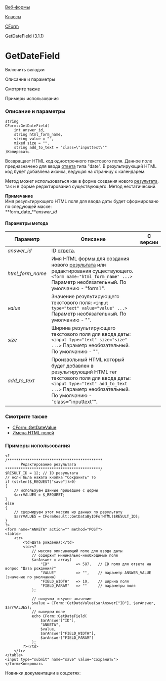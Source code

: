 [Веб-формы](/api_help/form/index.php)

[Классы](/api_help/form/classes/index.php)

[CForm](/api_help/form/classes/cform/index.php)

GetDateField (3.1.1)

GetDateField
============

Включить вкладки

Описание и параметры

Смотрите также

Примеры использования

### Описание и параметры

```
string
CForm::GetDateField(
	int answer_id,
	string html_form_name,
	string value = "",
	mixed size = "",
	string add_to_text = "class=\"inputtext\""
)Копировать
```

Возвращает HTML код однострочного текстового поля. Данное поле предназначено для ввода [ответа](/api_help/form/terms.php#answer) типа "date". В результирующий HTML код будет добавлена иконка, ведущая на страницу с календарем.

Метод может использоваться как в форме
создания нового [результата](/api_help/form/terms.php#result), так и в форме редактирования существующего. Метод нестатический.

**Примечание**  
Имя результирующего HTML поля для ввода даты будет сформировано по следующей маске:  
 **form\_date\_***answer\_id*

#### Параметры метода

| Параметр | Описание | С версии |
| --- | --- | --- |
| *answer\_id* | ID [ответа](/api_help/form/terms.php#answer). |  |
| *html\_form\_name* | Имя HTML формы для создания нового [результата](/api_help/form/terms.php#result) или редактирования существующего.  `<form name="html_form_name" ...>`   Параметр необязательный. По умолчанию - "form1". |  |
| *value* | Значение результирующего текстового поля:  `<input type="text" value="value" ...>` Параметр необязательный. По умолчанию - "". |  |
| *size* | Ширина результирующего текстового поля для ввода даты:  `<input type="text" size="size" ...>` Параметр необязательный. По умолчанию - "". |  |
| *add\_to\_text* | Произвольный HTML который будет добавлен в результирующий HTML тег текстового поля для ввода даты:  `<input type="text" add_to_text ...>` Параметр необязательный. По умолчанию - "class=\"inputtext\"". |  |

### Смотрите также

* [CForm::GetDateValue](/api_help/form/classes/cform/getdatevalue.php)
* [Имена HTML полей](/api_help/form/htmlnames.php)

### Примеры использования

```
<?
/*******************************************
       Редактирование результата
*******************************************/
$RESULT_ID = 12; // ID результата
// если была нажата кнопка "Сохранить" то
if (strlen($_REQUEST["save"])>0)
{
	// используем данные пришедшие с формы
	$arrVALUES = $_REQUEST; 
}
else
{
	// сформируем этот массив из данных по результату
	$arrVALUES = CFormResult::GetDataByIDForHTML($RESULT_ID); 
}
?>
<form name="ANKETA" action="" method="POST">
<table>
	<tr>
		<td>Дата рождения:</td>
		<td><?
			// массив описывающий поле для ввода даты
			// содержит минимально-необходимые поля
			$arAnswer = array(
				"ID"            => 587,   // ID поля для ответа на вопрос "Дата рождения?"
				"VALUE"         => "",    // параметр ANSWER_VALUE (значение по умолчанию)
				"FIELD_WIDTH"   => 10,    // ширина поля
				"FIELD_PARAM"   => ""     // параметры поля
			);
            
			// получим текущее значение
			$value = CForm::GetDateValue($arAnswer["ID"], $arAnswer, $arrVALUES);
			// выведем поле
			echo CForm::GetDateField(
				$arAnswer["ID"],
				"ANKETA",
				$value,
				$arAnswer["FIELD_WIDTH"],
				$arAnswer["FIELD_PARAM"]
			);
		?></td>
	</tr>
</table>
<input type="submit" name="save" value="Сохранить">
</form>Копировать
```

Новинки документации в соцсетях: